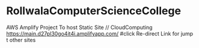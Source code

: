 # RollwalaComputerScienceCollege
AWS Amplify Project To host Static Site // CloudComputing
https://main.d27pl30go4it4i.amplifyapp.com/
#click Re-direct Link for jump t other sites